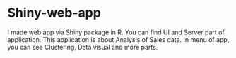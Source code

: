 # Shiny-web-app
I made web app via Shiny package in R. You can find UI and Server part of application. 
This application is about Analysis of Sales data. In menu of app, you can see Clustering, Data visual and more parts. 
